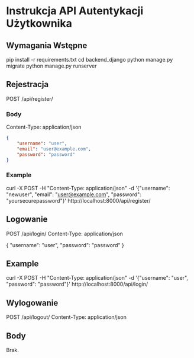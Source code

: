 # Instrukcja API Autentykacji Użytkownika

## Wymagania Wstępne
pip install -r requirements.txt
cd backend_django
python manage.py migrate
python manage.py runserver

## Rejestracja

POST /api/register/
### Body
Content-Type: application/json

```json
{
    "username": "user",
    "email": "user@example.com",
    "password": "password"
}
```
### Example
curl -X POST -H "Content-Type: application/json" -d '{"username": "newuser", "email": "user@example.com", "password": "yoursecurepassword"}' http://localhost:8000/api/register/

## Logowanie

POST /api/login/
Content-Type: application/json

{
    "username": "user",
    "password": "password"
}
## Example
curl -X POST -H "Content-Type: application/json" -d '{"username": "user", "password": "password"}' http://localhost:8000/api/login/


## Wylogowanie

POST /api/logout/
Content-Type: application/json

## Body
Brak.
